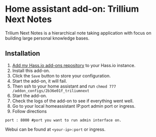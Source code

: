 # Home assistant add-on: Trillium Next Notes
Trilium Next Notes is a hierarchical note taking application with focus on building large personal knowledge bases. 

## Installation

1. [Add my Hass.io add-ons repository][repository] to your Hass.io instance.
1. Install this add-on.
1. Click the `Save` button to store your configuration.
1. Start the add-on, it will fail.
1. Then ssh to your home assistant and run `chmod 777 /addon_configs/2b36e01f_triliumnext`
1. Start the add-on.
1. Check the logs of the add-on to see if everything went well.
1. Go to your local homeassistant IP:port admin port or ingress.
1. Follow directions

```
port : 8000 #port you want to run admin interface on.
```

Webui can be found at `<your-ip>:port` or ingress.

[repository]: https://github.com/jsittner/homeassistant-addons
